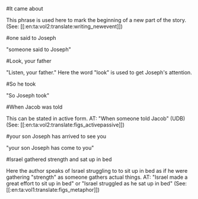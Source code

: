 #It came about

This phrase is used here to mark the beginning of a new part of the story. (See: [[:en:ta:vol2:translate:writing_newevent]])

#one said to Joseph

"someone said to Joseph"

#Look, your father

"Listen, your father." Here the word "look" is used to get Joseph's attention.

#So he took

"So Joseph took"

#When Jacob was told

This can be stated in active form. AT: "When someone told Jacob" (UDB) (See: [[:en:ta:vol2:translate:figs_activepassive]])

#your son Joseph has arrived to see you

"your son Joseph has come to you"

#Israel gathered strength and sat up in bed

Here the author speaks of Israel struggling to to sit up in bed as if he were gathering "strength" as someone gathers actual things. AT: "Israel made a great effort to sit up in bed" or "Israel struggled as he sat up in bed" (See: [[:en:ta:vol1:translate:figs_metaphor]])